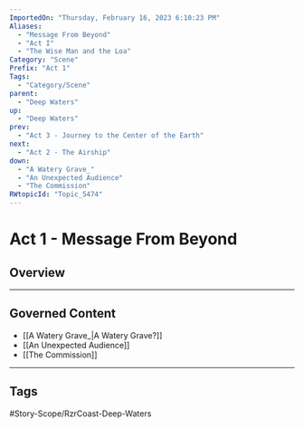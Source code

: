 ```yaml
---
ImportedOn: "Thursday, February 16, 2023 6:10:23 PM"
Aliases:
  - "Message From Beyond"
  - "Act I"
  - "The Wise Man and the Loa"
Category: "Scene"
Prefix: "Act 1"
Tags:
  - "Category/Scene"
parent:
  - "Deep Waters"
up:
  - "Deep Waters"
prev:
  - "Act 3 - Journey to the Center of the Earth"
next:
  - "Act 2 - The Airship"
down:
  - "A Watery Grave_"
  - "An Unexpected Audience"
  - "The Commission"
RWtopicId: "Topic_5474"
---
```

# Act 1 - Message From Beyond
## Overview
---
## Governed Content
- [[A Watery Grave_|A Watery Grave?]]
- [[An Unexpected Audience]]
- [[The Commission]]


---
## Tags
#Story-Scope/RzrCoast-Deep-Waters

